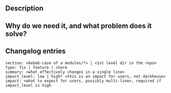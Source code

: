 ## Description
<!---
  Describe your changes in detail.

  Please let users know if your feature influences critical cluster components
  (restarts of ingress-controllers, control-plane, Prometheus, etc).
-->

## Why do we need it, and what problem does it solve?
<!---
  This is the most important paragraph.
  You must describe the main goal of your feature.

  If it fixes an issue, place a link to the issue here.

  If it fixes an obvious bug, please tell users about the impact and effect of the problem.
-->

## Changelog entries
<!---
  Describe the changes so they will be included in a release changelog.

  Find examples and documentation below, or visit the instruction page on the repo wiki
  https://github.com/deckhouse/deckhouse/wiki/How-to-add-to-changelog
-->

```changes
section: <kebab-case of a modules/*> | <1st level dir in the repo>
type: fix | feature | chore
summary: <what effectively changes in a single line>
impact_level: low | high* <this is an impact for users, not deckhouse>
impact: <what to expect for users, possibly multi-line>, required if impact_level is high
```

<!---
Tip for the section field:

  - <kebab-case of a module>, e.g. "cloud-provider-aws", "node-manager"
  - "dhctl"
  - "candi"
  - "deckhouse-controller"
  - *_lib
  - "docs", includes website changes, should always have low impact
  - "testing", should always have low impact
  - "tools", should always have low impact
  - "ci", should always have low impact

Find changed sections:

cat <<EOF
sections:
$(gh pr diff   $PULL_REQUEST_NUMBER   |
  egrep "([+]{3}|[-]{3}) [ab]/" |
  cut -d/ -f2- |
  sed 's#^ee/##' |
  sed 's#^fe/##' |
  sed 's#^modules/##' |
  sed 's#[0-9][0-9][0-9]-##' |
  cut -d/ -f1 |
  sort |
  uniq |
  xargs -n 1 -- echo -
)
EOF

Find all possible sections (excluding ci and docs):

node -e 'console.log(require("./.github/scripts/js/changelog-find-sections.js")().join("\n"))'
-->
